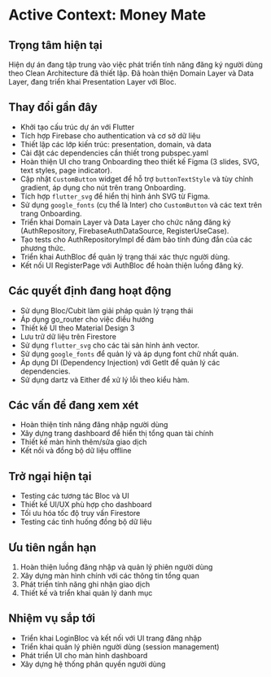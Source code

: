 # Active Context: Money Mate

## Trọng tâm hiện tại
Hiện dự án đang tập trung vào việc phát triển tính năng đăng ký người dùng theo Clean Architecture đã thiết lập. Đã hoàn thiện Domain Layer và Data Layer, đang triển khai Presentation Layer với Bloc.

## Thay đổi gần đây
- Khởi tạo cấu trúc dự án với Flutter
- Tích hợp Firebase cho authentication và cơ sở dữ liệu
- Thiết lập các lớp kiến trúc: presentation, domain, và data
- Cài đặt các dependencies cần thiết trong pubspec.yaml
- Hoàn thiện UI cho trang Onboarding theo thiết kế Figma (3 slides, SVG, text styles, page indicator).
- Cập nhật `CustomButton` widget để hỗ trợ `buttonTextStyle` và tùy chỉnh gradient, áp dụng cho nút trên trang Onboarding.
- Tích hợp `flutter_svg` để hiển thị hình ảnh SVG từ Figma.
- Sử dụng `google_fonts` (cụ thể là Inter) cho `CustomButton` và các text trên trang Onboarding.
- Triển khai Domain Layer và Data Layer cho chức năng đăng ký (AuthRepository, FirebaseAuthDataSource, RegisterUseCase).
- Tạo tests cho AuthRepositoryImpl để đảm bảo tính đúng đắn của các phương thức.
- Triển khai AuthBloc để quản lý trạng thái xác thực người dùng.
- Kết nối UI RegisterPage với AuthBloc để hoàn thiện luồng đăng ký.

## Các quyết định đang hoạt động
- Sử dụng Bloc/Cubit làm giải pháp quản lý trạng thái
- Áp dụng go_router cho việc điều hướng
- Thiết kế UI theo Material Design 3
- Lưu trữ dữ liệu trên Firestore
- Sử dụng `flutter_svg` cho các tài sản hình ảnh vector.
- Sử dụng `google_fonts` để quản lý và áp dụng font chữ nhất quán.
- Áp dụng DI (Dependency Injection) với GetIt để quản lý các dependencies.
- Sử dụng dartz và Either để xử lý lỗi theo kiểu hàm.

## Các vấn đề đang xem xét
- Hoàn thiện tính năng đăng nhập người dùng
- Xây dựng trang dashboard để hiển thị tổng quan tài chính
- Thiết kế màn hình thêm/sửa giao dịch
- Kết nối và đồng bộ dữ liệu offline

## Trở ngại hiện tại
- Testing các tương tác Bloc và UI
- Thiết kế UI/UX phù hợp cho dashboard
- Tối ưu hóa tốc độ truy vấn Firestore
- Testing các tình huống đồng bộ dữ liệu

## Ưu tiên ngắn hạn
1. Hoàn thiện luồng đăng nhập và quản lý phiên người dùng
2. Xây dựng màn hình chính với các thông tin tổng quan
3. Phát triển tính năng ghi nhận giao dịch
4. Thiết kế và triển khai quản lý danh mục

## Nhiệm vụ sắp tới
- Triển khai LoginBloc và kết nối với UI trang đăng nhập
- Triển khai quản lý phiên người dùng (session management)
- Phát triển UI cho màn hình dashboard
- Xây dựng hệ thống phân quyền người dùng 